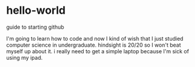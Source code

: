 # hello-world
guide to starting github


I'm going to learn how to code and now I kind of wish that I just studied computer science in undergraduate. hindsight is 20/20 so I won't beat myself up about it. i really need to get a simple laptop because I'm sick of using my ipad.
